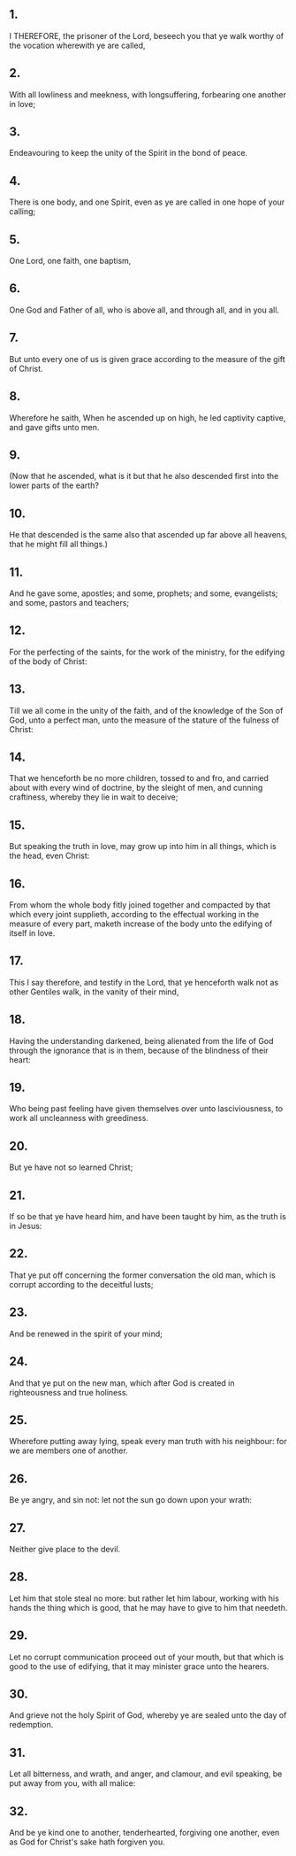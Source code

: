 ## 1.
I THEREFORE, the prisoner of the Lord, beseech you that ye walk worthy of the vocation wherewith ye are called,
## 2.
With all lowliness and meekness, with longsuffering, forbearing one another in love;
## 3.
Endeavouring to keep the unity of the Spirit in the bond of peace.
## 4.
There is one body, and one Spirit, even as ye are called in one hope of your calling;
## 5.
One Lord, one faith, one baptism,
## 6.
One God and Father of all, who is above all, and through all, and in you all.
## 7.
But unto every one of us is given grace according to the measure of the gift of Christ.
## 8.
Wherefore he saith, When he ascended up on high, he led captivity captive, and gave gifts unto men.
## 9.
(Now that he ascended, what is it but that he also descended first into the lower parts of the earth?
## 10.
He that descended is the same also that ascended up far above all heavens, that he might fill all things.)
## 11.
And he gave some, apostles; and some, prophets; and some, evangelists; and some, pastors and teachers;
## 12.
For the perfecting of the saints, for the work of the ministry, for the edifying of the body of Christ:
## 13.
Till we all come in the unity of the faith, and of the knowledge of the Son of God, unto a perfect man, unto the measure of the stature of the fulness of Christ:
## 14.
That we henceforth be no more children, tossed to and fro, and carried about with every wind of doctrine, by the sleight of men, and cunning craftiness, whereby they lie in wait to deceive;
## 15.
But speaking the truth in love, may grow up into him in all things, which is the head, even Christ:
## 16.
From whom the whole body fitly joined together and compacted by that which every joint supplieth, according to the effectual working in the measure of every part, maketh increase of the body unto the edifying of itself in love.
## 17.
This I say therefore, and testify in the Lord, that ye henceforth walk not as other Gentiles walk, in the vanity of their mind,
## 18.
Having the understanding darkened, being alienated from the life of God through the ignorance that is in them, because of the blindness of their heart:
## 19.
Who being past feeling have given themselves over unto lasciviousness, to work all uncleanness with greediness.
## 20.
But ye have not so learned Christ;
## 21.
If so be that ye have heard him, and have been taught by him, as the truth is in Jesus:
## 22.
That ye put off concerning the former conversation the old man, which is corrupt according to the deceitful lusts;
## 23.
And be renewed in the spirit of your mind;
## 24.
And that ye put on the new man, which after God is created in righteousness and true holiness.
## 25.
Wherefore putting away lying, speak every man truth with his neighbour: for we are members one of another.
## 26.
Be ye angry, and sin not: let not the sun go down upon your wrath:
## 27.
Neither give place to the devil.
## 28.
Let him that stole steal no more: but rather let him labour, working with his hands the thing which is good, that he may have to give to him that needeth.
## 29.
Let no corrupt communication proceed out of your mouth, but that which is good to the use of edifying, that it may minister grace unto the hearers.
## 30.
And grieve not the holy Spirit of God, whereby ye are sealed unto the day of redemption.
## 31.
Let all bitterness, and wrath, and anger, and clamour, and evil speaking, be put away from you, with all malice:
## 32.
And be ye kind one to another, tenderhearted, forgiving one another, even as God for Christ's sake hath forgiven you.
